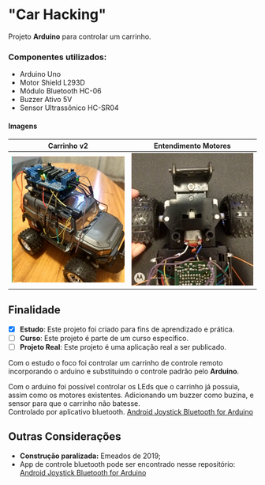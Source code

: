 # "Car Hacking"

Projeto **Arduino** para controlar um carrinho.

### Componentes utilizados:
- Arduino Uno
- Motor Shield L293D
- Módulo Bluetooth HC-06
- Buzzer Ativo 5V
- Sensor Ultrassônico HC-SR04 

#### Imagens

| Carrinho v2                | Entendimento Motores                | 
|----------------------------------|----------------------------------| 
| ![carrinho](prints/carrinho.png) | ![motores](prints/motores.png) | 

## Finalidade

- [x] **Estudo**: Este projeto foi criado para fins de aprendizado e prática.
- [ ] **Curso**: Este projeto é parte de um curso específico.
- [ ] **Projeto Real**: Este projeto é uma aplicação real a ser publicado.

Com o estudo o foco foi controlar um carrinho de controle remoto incorporando o arduino e substituindo o controle padrão pelo **Arduino**.

Com o arduino foi possível controlar os LEds que o carrinho já possuia, assim como os motores existentes. Adicionando um buzzer como buzina, e sensor para que o carrinho não batesse.  
Controlado por aplicativo bluetooth. [Android Joystick Bluetooth for Arduino](https://github.com/fbvictorhugo/joystick_bluetooth?tab=readme-ov-file#android-joystick-bluetooth-for-arduino-)

## Outras Considerações

- **Construção paralizada:** Emeados de 2019;
- App de controle bluetooth pode ser encontrado nesse repositório: [Android Joystick Bluetooth for Arduino](https://github.com/fbvictorhugo/joystick_bluetooth?tab=readme-ov-file#android-joystick-bluetooth-for-arduino-)
